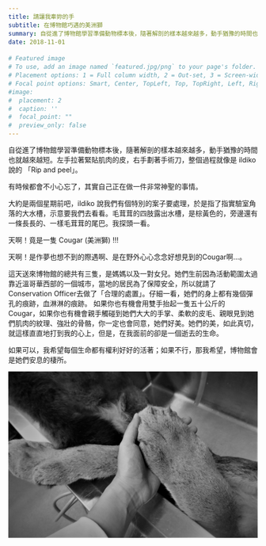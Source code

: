 ```yaml
---
title: 請讓我牽妳的手
subtitle: 在博物館巧遇的美洲獅
summary: 自從進了博物館學習準備動物標本後，隨著解剖的樣本越來越多，動手猶豫的時間也就越來越短。左手拉著緊貼肌肉的皮...
date: 2018-11-01

# Featured image
# To use, add an image named `featured.jpg/png` to your page's folder.
# Placement options: 1 = Full column width, 2 = Out-set, 3 = Screen-width
# Focal point options: Smart, Center, TopLeft, Top, TopRight, Left, Right, BottomLeft, Bottom, BottomRight
#image:
#  placement: 2
#  caption: ''
#  focal_point: ""
#  preview_only: false
---
```


自從進了博物館學習準備動物標本後，隨著解剖的樣本越來越多，動手猶豫的時間也就越來越短。左手拉著緊貼肌肉的皮，右手劃著手術刀，整個過程就像是 ildiko 說的 「Rip and peel」。

有時候都會不小心忘了，其實自己正在做一件非常神聖的事情。

大約是兩個星期前吧，ildiko 說我們有個特別的案子要處理，於是指了指實驗室角落的大水槽，示意要我們去看看。毛茸茸的四肢露出水槽，是棕黃色的，旁邊還有一條長長的、一樣毛茸茸的尾巴。我探頭一看。

天啊！竟是一隻 Cougar (美洲獅) !!!

天啊！是作夢也想不到的際遇啊、是在野外心心念念好想見到的Cougar啊…。

這天送來博物館的總共有三隻，是媽媽以及一對女兒。她們生前因為活動範圍太過靠近溫哥華西部的一個城市，當地的居民為了保障安全，所以就請了Conservation Officer去做了「合理的處置」。仔細一看，她們的身上都有幾個彈孔的痕跡，血淋淋的痕跡。
如果你也有機會用雙手抬起一隻五十公斤的 Cougar，如果你也有機會親手觸碰到她們大大的手掌、柔軟的皮毛、親眼見到她們肌肉的紋理、強壯的骨骼，你一定也會同意，她們好美。她們的美，如此真切，就這樣直直地打到我的心上，但是，在我面前的卻是一個逝去的生命。

如果可以，我希望每個生命都有權利好好的活著；如果不行，那我希望，博物館會是她們安息的棲所。

![alt text](IMG_1234.jpg "")

